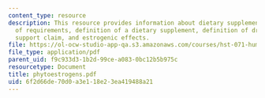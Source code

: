 ```yaml
---
content_type: resource
description: This resource provides information about dietary supplements, anatomy
  of requirements, definition of a dietary supplement, definition of drug, nutrition
  support claim, and estrogenic effects.
file: https://ol-ocw-studio-app-qa.s3.amazonaws.com/courses/hst-071-human-reproductive-biology-fall-2005/6f2d66de70d0a3e118e23ea419488a21_phytoestrogens.pdf
file_type: application/pdf
parent_uid: f9c933d3-1b2d-99ce-a083-0bc12b5b975c
resourcetype: Document
title: phytoestrogens.pdf
uid: 6f2d66de-70d0-a3e1-18e2-3ea419488a21
---
```

